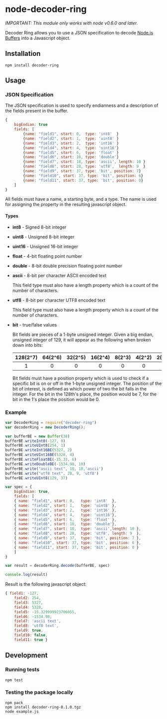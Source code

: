 node-decoder-ring
=================

*IMPORTANT: This module only works with node v0.6.0 and later.*

Decoder Ring allows you to use a JSON specification to decode [Node.js Buffers](http://nodejs.org/api/buffer.html) into a Javascript object.

## Installation

    npm install decoder-ring

##  Usage


### JSON Specification

The JSON specification is used to specify endianness and a description of the fields present in the buffer.
```javascript
{
    bigEndian: true
    fields: [
        {name: "field1", start: 0,  type: 'int8'  }
        {name: "field2", start: 1,  type: 'uint8' }
        {name: "field3", start: 2,  type: 'int16' }
        {name: "field4", start: 4,  type: 'uint16'}
        {name: "field5", start: 6,  type: 'float' }
        {name: "field6", start: 10, type: 'double'}
        {name: "field7", start: 18, type: 'ascii', length: 10 }
        {name: "field8", start: 28, type: 'utf8',  length: 9  }
        {name: "field9", start: 37, type: 'bit', position: 7}
        {name: "field10", start: 37, type: 'bit', position: 6}
        {name: "field11", start: 37, type: 'bit', position: 0}
    ]
}
```

All fields must have a name, a starting byte, and a type. The name is used for assigning the property in the resulting javascript object.

#### Types
* **int8** - Signed 8-bit integer
* **uint8** - Unsigned 8-bit integer
* **uint16** - Unsigned 16-bit integer
* **float** - 4-bit floating point number
* **double** - 8-bit double precision floating point number
* **ascii** - 8-bit per character ASCII encoded text

    This field type must also have a length property which is a count of the number of characters.
* **utf8** - 8-bit per character UTF8 encoded text

    This field type must also have a length property which is a count of the number of characters.
* **bit** - true/false values

    Bit fields are pieces of a 1-byte unsigned integer. Given a big endian, unsigned integer of 129, it will appear as the following when broken down into bits:


  | 128(2^7) | 64(2^6) | 32(2^5) | 16(2^4) | 8(2^3) | 4(2^2) | 2(2^1) | 1(2^0) |
  | :--:     | :--:    | :--:    | :--:    | :--:   | :--:   | :--:   | :--:   |
  | 1        | 0       | 0       | 0       | 0      | 0      | 0      | 1      |

    Bit fields must have a position property which is used to check if a specific bit is on or off in the 1-byte unsigned integer.
    The position of the bit of interest, is defined as which power of two the bit falls in the integer. For the bit in the 128th's place, the position would be 7, for the bit in the 1's place the position would be 0.


### Example

```javascript
var DecoderRing = require("decoder-ring")
var decoderRing = new DecoderRing();

var bufferBE = new Buffer(38)
bufferBE.writeInt8(-127, 0)
bufferBE.writeUInt8(254, 1)
bufferBE.writeInt16BE(5327, 2)
bufferBE.writeUInt16BE(5328, 4)
bufferBE.writeFloatBE(-15.33, 6)
bufferBE.writeDoubleBE(-1534.98, 10)
bufferBE.write("ascii text", 18, 10,'ascii')
bufferBE.write("utf8 text", 28, 9, 'utf8')
bufferBE.writeUInt8(129, 37)

var spec = {
    bigEndian: true,
    fields: [
    { name: "field1", start: 0,   type: 'int8'  },
    { name: "field2", start: 1,   type: 'uint8' },
    { name: "field3", start: 2,   type: 'int16' },
    { name: "field4", start: 4,   type: 'uint16'},
    { name: "field5", start: 6,   type: 'float' },
    { name: "field6", start: 10,  type: 'double'},
    { name: "field7", start: 18,  type: 'ascii',length: 10 },
    { name: "field8", start: 28,  type: 'utf8', length: 9  },
    { name: "field9", start: 37,  type: 'bit', position: 7 },
    { name: "field10", start: 37, type: 'bit', position: 6 },
    { name: "field11", start: 37, type: 'bit', position: 0 }
    ]
}

var result = decoderRing.decode(bufferBE, spec)

console.log(result)
```

Result is the following javascript object:

```javascript
{ field1: -127,
    field2: 254,
    field3: 5327,
    field4: 5328,
    field5: -15.329999923706055,
    field6: -1534.98,
    field7: 'ascii text',
    field8: 'utf8 text',
    field9: true,
    field10: false,
    field11: true }
```

## Development

### Running tests
    npm test

### Testing the package locally
    npm pack
    npm install decoder-ring-0.1.0.tgz
    node example.js


